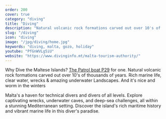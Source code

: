 ```yaml
---
order: 200
cover: true
category: "diving"
title: "Diving"
description: "Natural volcanic rock formations carved out over 10's of thousands of years"
slug: "/diving"
icon: "diving"
image: "/jpg/diving/home.jpg"
keywords: "diving, malta, gozo, holiday"
youtube: "PfGnWVLg5iU"
website: "https://www.divinginfo.mt/malta-tourism-authority/"
---
```

Why Dive the Maltese Islands? [The Patrol boat P29](/diving/patrol-boat-p29) for one. Natural volcanic rock formations carved out over 10's of thousands of years. Rich marine life, clear water, wrecks & amazing underwater Landscapes. And it's nice and worm in the winters

Malta's a haven for technical divers and divers of all levels. Explore captivating wrecks, underwater caves, and deep-sea challenges, all within a stunning Mediterranean setting. Discover the island's rich maritime history and vibrant marine life in this diver's paradise.
